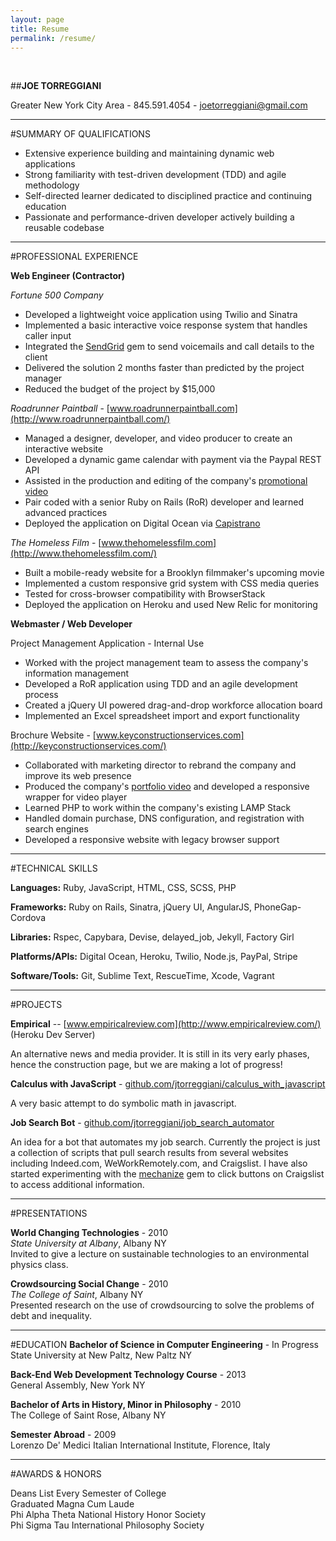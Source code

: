 ```yaml
---
layout: page
title: Resume
permalink: /resume/
---
```


<br>

##**JOE TORREGGIANI**

Greater New York City Area - 845.591.4054 - [joetorreggiani@gmail.com]()

---

#SUMMARY OF QUALIFICATIONS

* Extensive experience building and maintaining dynamic web applications
* Strong familiarity with test-driven development (TDD) and agile methodology
* Self-directed learner dedicated to disciplined practice and continuing education
* Passionate and performance-driven developer actively building a reusable codebase

---

#PROFESSIONAL EXPERIENCE

**Web Engineer (Contractor)**

*Fortune 500 Company*

* Developed a lightweight voice application using Twilio and Sinatra
* Implemented a basic interactive voice response system that handles caller input
* Integrated the [SendGrid](https://sendgrid.com/) gem to send voicemails and call details to the client
* Delivered the solution 2 months faster than predicted by the project manager
* Reduced the budget of the project by $15,000 

*Roadrunner Paintball* - [www.roadrunnerpaintball.com](http://www.roadrunnerpaintball.com/)

* Managed a designer, developer, and video producer to create an interactive website
* Developed a dynamic game calendar with payment via the Paypal REST API
* Assisted in the production and editing of the company's [promotional video](https://www.youtube.com/watch?v=01IXLyKnJk0)
* Pair coded with a senior Ruby on Rails (RoR) developer and learned advanced practices
* Deployed the application on Digital Ocean via [Capistrano](http://capistranorb.com/)

*The Homeless Film* - [www.thehomelessfilm.com](http://www.thehomelessfilm.com/)

* Built a mobile-ready website for a Brooklyn filmmaker's upcoming movie 
* Implemented a custom responsive grid system with CSS media queries
* Tested for cross-browser compatibility with BrowserStack
* Deployed the application on Heroku and used New Relic for monitoring

**Webmaster / Web Developer**

Project Management Application - Internal Use

* Worked with the project management team to assess the company's information management
* Developed a RoR application using TDD and an agile development process
* Created a jQuery UI powered drag-and-drop workforce allocation board
* Implemented an Excel spreadsheet import and export functionality

Brochure Website - [www.keyconstructionservices.com](http://keyconstructionservices.com/)

* Collaborated with marketing director to rebrand the company and improve its web presence
* Produced the company's [portfolio video](https://www.youtube.com/watch?v=WnZChu3UiDY) and
developed a responsive wrapper for video player
* Learned PHP to work within the company's existing LAMP Stack
* Handled domain purchase, DNS configuration, and registration with search engines
* Developed a responsive website with legacy browser support 

---

#TECHNICAL SKILLS

**Languages:** Ruby, JavaScript, HTML, CSS, SCSS, PHP

**Frameworks:** Ruby on Rails, Sinatra, jQuery UI, AngularJS, PhoneGap-Cordova

**Libraries:** Rspec, Capybara, Devise, delayed_job, Jekyll, Factory Girl

**Platforms/APIs:** Digital Ocean, Heroku, Twilio, Node.js, PayPal, Stripe 

**Software/Tools:** Git, Sublime Text, RescueTime, Xcode, Vagrant

---

#PROJECTS

**Empirical** -- [www.empiricalreview.com](http://www.empiricalreview.com/) (Heroku Dev Server)

An alternative news and media provider. It is still in its very early phases, hence the construction page, but we are making a lot of progress! 

**Calculus with JavaScript** - [github.com/jtorreggiani/calculus_with_javascript](https://github.com/jtorreggiani/calculus_with_javascript)

A very basic attempt to do symbolic math in javascript.

**Job Search Bot** - [github.com/jtorreggiani/job_search_automator](https://github.com/jtorreggiani/job_search_automator)

An idea for a bot that automates my job search. Currently the project is just a collection of scripts that pull
search results from several websites including Indeed.com, WeWorkRemotely.com, and Craigslist. I have also started
experimenting with the [mechanize]() gem to click buttons on Craigslist to access additional information. 

---

#PRESENTATIONS

**World Changing Technologies** - 2010  
*State University at Albany*, Albany NY  
Invited to give a lecture on sustainable technologies to an environmental physics class.

**Crowdsourcing Social Change** - 2010  
*The College of Saint*, Albany NY  
Presented research on the use of crowdsourcing to solve the problems of debt and inequality. 

---

#EDUCATION
**Bachelor of Science in Computer Engineering** - In Progress             
State University at New Paltz, New Paltz NY   


**Back-End Web Development Technology Course** - 2013  
General Assembly, New York NY


**Bachelor of Arts in History, Minor in Philosophy** - 2010  
The College of Saint Rose, Albany NY


**Semester Abroad** - 2009  
Lorenzo De' Medici Italian International Institute, Florence, Italy

---

#AWARDS & HONORS

Deans List Every Semester of College  
Graduated Magna Cum Laude  
Phi Alpha Theta National History Honor Society  
Phi Sigma Tau International Philosophy Society